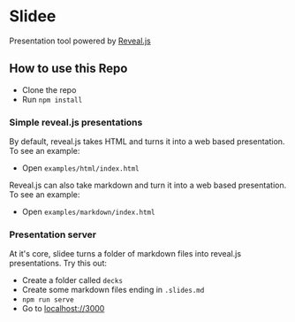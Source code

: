 # Slidee
Presentation tool powered by [Reveal.js](https://revealjs.com/)

## How to use this Repo
- Clone the repo
- Run `npm install`

### Simple reveal.js presentations
By default, reveal.js takes HTML and turns it into a web based presentation. To see an example:
- Open `examples/html/index.html`

Reveal.js can also take markdown and turn it into a web based presentation. To see an example:
- Open `examples/markdown/index.html`

### Presentation server
At it's core, slidee turns a folder of markdown files into reveal.js presentations. Try this out:
- Create a folder called `decks`
- Create some markdown files ending in `.slides.md`
- `npm run serve`
- Go to [localhost://3000](http://localhost:3000)
